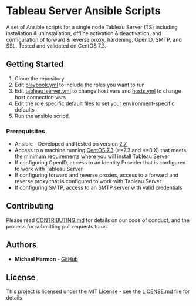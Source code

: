 # Tableau Server Ansible Scripts

 A set of Ansible scripts for a single node Tableau Server (TS) including installation & uninstallation, offline activation & deactivation, and configuration of forward & reverse proxy, hardening, OpenID, SMTP, and SSL. Tested and validated on CentOS 7.3.

## Getting Started

1. Clone the repository
2. Edit [playbook.yml](paybook.yml) to include the roles you want to run
3. Edit [tableau_server.yml](tableau_server.yml) to change host vars and [hosts.yml](hosts.yml) to change host connection vars
4. Edit the role specific default files to set your environment-specific defaults
5. Run the ansible script!

### Prerequisites

* Ansible - Developed and tested on version [2.7](https://docs.ansible.com/ansible/2.7/installation_guide/intro_installation.html)
* Access to a machine running [CentOS 7.3](http://mirror.centos.org/centos/7/) (>=7.3 and <=8.X) that meets the [minimum requirements](https://help.tableau.com/current/server-linux/en-us/server_hardware_min.htm) where you will install Tableau Server
* If configuring OpenID, access to an Identity Provider that is configured to work with Tableau Server
* If configuring forward and reverse proxies, access to a forward and reverse proxy that is configured to work with Tableau Server
* If configuring SMTP, access to an SMTP server with valid credentials

## Contributing

Please read [CONTRIBUTING.md](https://gist.github.com/MHarmony/eaffc76b00fe76599135951d4ba9c07b) for details on our code of conduct, and the process for submitting pull requests to us.

## Authors

* **Michael Harmon** - [GitHub](https://github.com/MHarmony)

## License

This project is licensed under the MIT License - see the [LICENSE.md](LICENSE.md) file for details
